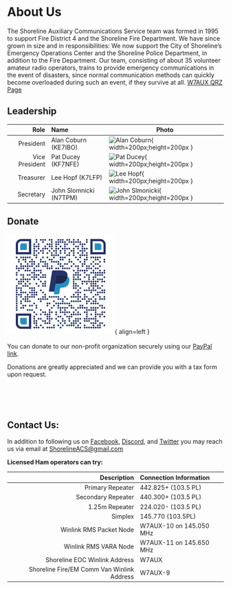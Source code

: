 # About Us

The Shoreline Auxiliary Communications Service team was formed in 1995 to support Fire District 4 and the Shoreline Fire Department. We have since grown in size and in responsibilities: We now support the City of Shoreline’s Emergency Operations Center and the Shoreline Police Department, in addition to the Fire Department. Our team, consisting of about 35 volunteer amateur radio operators, trains to provide emergency communications in the event of disasters, since normal communication methods can quickly become overloaded during such an event, if they survive at all. [W7AUX QRZ Page](https://www.qrz.com/db/W7AUX)


## Leadership

| Role | Name | Photo |
| ---: | :--- | --- |
| President | Alan Coburn (KE7IBO) | ![Alan Coburn](/media/Alan_Coburn.jpg){ width=200px;height=200px  } |
| Vice President | Pat Ducey (KF7NFE) | ![Pat Ducey](/media/Pat_Ducey.jpg){ width=200px;height=200px  } |
| Treasurer | Lee Hopf (K7LFP) | ![Lee Hopf](/media/Lee_Hopf.jpg){ width=200px;height=200px  } |
| Secretary | John Slomnicki (N7TPM) | ![John Slmonicki](/media/John_Slomnicki.jpg){ width=200px;height=200px  } |


## Donate
![Donate QR](static/ShorelineACS_paypal_qrcode.png){ align=left }
</br>
</br>
You can donate to our non-profit organization securely using our [PayPal link](https://www.paypal.com/US/fundraiser/charity/1886604).

Donations are greatly appreciated and we can provide you with a tax form upon request.
</br>
</br>
</br>
</br>
</br>

## Contact Us:

In addition to following us on [Facebook](https://www.facebook.com/shorelineacs), [Discord](https://discord.gg/ZhzPJhbuTN), and [Twitter](https://twitter.com/ShorelineACS) you may reach us via email at ShorelineACS@gmail.com

**Licensed Ham operators can try:**

| Description | Connection Information |
| --: | :--- |
|Primary Repeater | 442.825+ (103.5 PL)|
|Secondary Repeater | 440.300+ (103.5 PL)|
|1.25m Repeater | 224.020- (103.5 PL)|
|Simplex | 145.770 (103.5PL)|
|Winlink RMS Packet Node | W7AUX-10 on 145.050 MHz|
|Winlink RMS VARA Node | W7AUX-11 on 145.650 MHz|
|Shoreline EOC Winlink Address | W7AUX|
|Shoreline Fire/EM Comm Van Winlink Address |  W7AUX-9|
